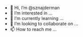 - 👋 Hi, I’m @sznajderman
- 👀 I’m interested in ...
- 🌱 I’m currently learning ...
- 💞️ I’m looking to collaborate on ...
- 📫 How to reach me ...

<!---
sznajderman/sznajderman is a ✨ special ✨ repository because its `README.md` (this file) appears on your GitHub profile.
You can click the Preview link to take a look at your changes.
--->
